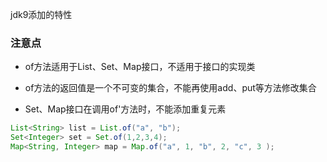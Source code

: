 jdk9添加的特性

### 注意点

- of方法适用于List、Set、Map接口，不适用于接口的实现类

- of方法的返回值是一个不可变的集合，不能再使用add、put等方法修改集合

- Set、Map接口在调用of'方法时，不能添加重复元素

```Java
List<String> list = List.of("a", "b");
Set<Integer> set = Set.of(1,2,3,4);
Map<String, Integer> map = Map.of("a", 1, "b", 2, "c", 3 );
```

